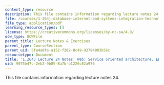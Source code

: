 ```yaml
---
content_type: resource
description: This file contains information regarding lecture notes 24.
file: /courses/1-264j-database-internet-and-systems-integration-technologies-fall-2013/9075b47c2eb29b898a7bb1226c82a976_MIT1_264JF13_lect_24.pdf
file_type: application/pdf
learning_resource_types: []
license: https://creativecommons.org/licenses/by-nc-sa/4.0/
ocw_type: OCWFile
parent_title: Lecture Notes & Exercises
parent_type: CourseSection
parent_uid: 5fa4a8fe-a152-f202-8c49-92784003b58c
resourcetype: Document
title: '1.264J Lecture 24 Notes: Web: Service oriented architecture, EDI'
uid: 9075b47c-2eb2-9b89-8a7b-b1226c82a976
---
```

This file contains information regarding lecture notes 24.